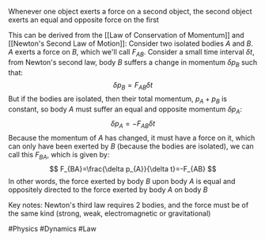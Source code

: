 Whenever one object exerts a force on a second object, the second object exerts an equal and opposite force on the first

This can be derived from the [[Law of Conservation of Momentum]] and [[Newton's Second Law of Motion]]:
Consider two isolated bodies $A$ and $B$. $A$ exerts a force on $B$, which we'll call $F_{AB}$. Consider a small time interval $\delta t$, from Newton's second law, body $B$ suffers a change in momentum $\delta p_{B}$ such that:
$$
\delta p_{B}=F_{AB}\delta t
$$
But if the bodies are isolated, then their total momentum, $p_{A}+p_{B}$ is constant, so body $A$ must suffer an equal and opposite momentum $\delta p_{A}$:
$$
\delta p_{A}=-F_{AB}\delta t
$$
Because the momentum of $A$ has changed, it must have a force on it, which can only have been exerted by $B$ (because the bodies are isolated), we can call this $F_{BA}$, which is given by:
$$
F_{BA}=\frac{\delta p_{A}}{\delta t}=-F_{AB}
$$
In other words, the force exerted by body $B$ upon body $A$ is equal and oppositely directed to the force exerted by body $A$ on body $B$ 

Key notes: Newton's third law requires 2 bodies, and the force must be of the same kind (strong, weak, electromagnetic or gravitational)

#Physics #Dynamics #Law